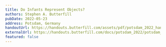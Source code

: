 ```yaml
---
title: Do Infants Represent Objects?
authors: Stephen A. Butterfill
pubDate: 2022-05-23
address: Potsdam, Germany
handoutUrl: https://handouts.butterfill.com/assets/pdf/potsdam_2022_handout.pdf
externalUrl: https://handouts.butterfill.com/docs/potsdam_2022/potsdam_2022/
featured: false
---
```

